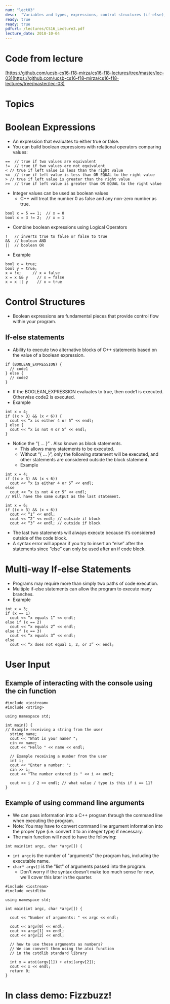 ```yaml
---
num: "lect03"
desc:  "Variables and types, expressions, control structures (if-else), input/output "
ready: true
ready: true
pdfurl: /lectures/CS16_Lecture3.pdf
lecture_date: 2018-10-04
---
```



# Code from lecture
[https://github.com/ucsb-cs16-f18-mirza/cs16-f18-lectures/tree/master/lec-03](https://github.com/ucsb-cs16-f18-mirza/cs16-f18-lectures/tree/master/lec-03)


# Topics
# Boolean Expressions
* An expression that evaluates to either true or false.
* You can build boolean expressions with relational operators comparing values:

```
==  // true if two values are equivalent
!=  // true if two values are not equivalent
< // true if left value is less than the right value
<=  // true if left value is less than OR EQUAL to the right value
> // true if left value is greater than the right value
>=  // true if left value is greater than OR EQUAL to the right value
```

* Integer values can be used as boolean values
  * C++ will treat the number 0 as false and any non-zero number as true.

```
bool x = 5 == 1;  // x = 0
bool x = 3 != 2;  // x = 1
```

  * Combine boolean expressions using Logical Operators

```
!   // inverts true to false or false to true
&&  // boolean AND
||  // boolean OR
```
  
  * Example

```
bool x = true;
bool y = true;
x = !x;     // x = false
x = x && y    // x = false
x = x || y    // x = true
```

# Control Structures

* Boolean expressions are fundamental pieces that provide control flow within your program.

## If-else statements

* Ability to execute two alternative blocks of C++ statements based on the value of a boolean expression.

```
if (BOOLEAN_EXPRESSION) {
  // code1
} else {
  // code2
}
```

* If the BOOLEAN_EXPRESSION evaluates to true, then code1 is executed. Otherwise code2 is executed.
* Example

```
int x = 4;
if ((x > 3) && (x < 6)) {
  cout << “x is either 4 or 5” << endl;
} else {
  cout << “x is not 4 or 5” << endl;
}
```

* Notice the “{ … }” . Also known as block statements. 
  * This allows many statements to be executed.
  * Without “{ … }”, only the following statement will be executed, and other statements are considered outside the block statement.
  * Example

```
int x = 4;
if ((x > 3) && (x < 6))
  cout << “x is either 4 or 5” << endl;
else
  cout << “x is not 4 or 5” << endl;
// Will have the same output as the last statement.

int x = 6;
if ((x > 3) && (x < 6))
  cout << “1” << endl;
  cout << “2” << endl; // outside if block
  cout << “3” << endl; // outside if block
```
  
  * The last two statements will always execute because it’s considered outside of the code block.
  * A syntax error will appear if you try to insert an “else” after the statements since “else” can only be used after an if code block.

# Multi-way If-else Statements

* Programs may require more than simply two paths of code execution.
* Multiple if-else statements can allow the program to execute many branches.
* Example

```
int x = 3;
if (x == 1)
  cout << “x equals 1” << endl;
else if (x == 2)
  cout << “x equals 2” << endl;
else if (x == 3)
  cout << “x equals 3” << endl;
else
  cout << “x does not equal 1, 2, or 3” << endl;
```


# User Input

## Example of interacting with the console using the cin function

```
#include <iostream>
#include <string>

using namespace std;

int main() {  
// Example receiving a string from the user
  string name;
  cout << "What is your name? ";
  cin >> name;
  cout << "Hello " << name << endl;

  // Example receiving a number from the user
  int i;
  cout << "Enter a number: ";
  cin >> i;
  cout << "The number entered is " << i << endl;

  cout << i / 2 << endl; // what value / type is this if i == 11? 
}
```

## Example of using command line arguments

* We can pass information into a C++ program through the command line when executing the program.
* Note: You may have to convert command line argument information into the proper type (i.e. convert it to an integer type) if necessary.
* The main function will need to have the following:

```
int main(int argc, char *argv[]) {
```

* `int argc` is the number of "arguments" the program has, including the executable name.
* `char* argv[]` is the "list" of arguments passed into the program.
  * Don't worry if the syntax doesn't make too much sense for now, we'll cover this later in the quarter.

```
#include <iostream>
#include <cstdlib>

using namespace std;

int main(int argc, char *argv[]) {

  cout << "Number of arguments: " << argc << endl;

  cout << argv[0] << endl;
  cout << argv[1] << endl;
  cout << argv[2] << endl;

  // how to use these arguments as numbers?
  // We can convert them using the atoi function
  // in the cstdlib standard library

  int x = atoi(argv[1]) + atoi(argv[2]);
  cout << x << endl;
  return 0;
}
```

# In class demo: Fizzbuzz!
